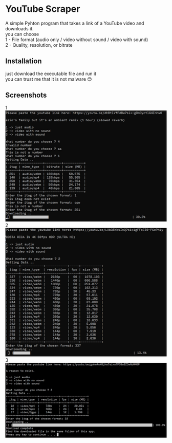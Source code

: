 
# YouTube Scraper 

A simple Pyhton program that takes a link of a YouTube video and downloads it.  
you can choose  
1 - File format (audio only / video without sound / video with sound)  
2 - Quality, resolution, or bitrate



## Installation

just download the executable file and run it  
you can trust me that it is not malware 😊
    
## Screenshots
1
<img src="screenshots/test1.jpg">
2
<img src="screenshots/test2.jpg">
3
<img src="screenshots/test3.jpg">

